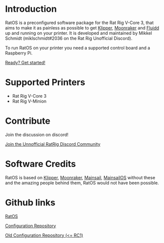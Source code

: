 # Introduction

RatOS is a preconfigured software package for the Rat Rig V-Core 3, that aims to make it as painless as possible to get [Klipper](https://www.klipper3d.org/), [Moonraker](https://github.com/Arksine/moonraker) and [Fluidd](https://docs.fluidd.xyz/) up and running on your printer. It is developed and maintained by Mikkel Schmidt (miklschmidt#2036 on the Rat Rig Unofficial Discord).

To run RatOS on your printer you need a supported control board and a Raspberry Pi.

[Ready? Get started!](installation.md ":class=button")

# Supported Printers

- Rat Rig V-Core 3
- Rat Rig V-Minion

# Contribute

Join the discussion on discord!

[Join the Unnofficial RatRig Discord Community](https://discord.gg/D62e8XNeYa ":class=button")

# Software Credits

RatOS is based on [Klipper](https://www.klipper3d.org/), [Moonraker](https://github.com/Arksine/moonraker), [Mainsail](https://docs.mainsail.xyz/), [MainsailOS](https://github.com/raymondh2/MainsailOS) without these and the amazing people behind them, RatOS would not have been possible.

# Github links

[RatOS](https://github.com/Rat-OS/RatOS/)

[Configuration Repository](https://github.com/rat-os/ratos-configuration)

[Old Configuration Repository (<= RC1)](https://github.com/Rat-Rig/v-core-3-klipper-config)
